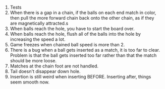 1. Tests
2. When there is a gap in a chain, if
   the balls on each end match in color, then pull the more
   forward chain back onto the other chain, as if they are
   magnetically attracted.s
3. When balls reach the hole, you have to start the board over.
4. When balls reach the hole, flush all of the balls into the
   hole by increasing the speed a lot.
5. Game freezes when chained ball speed is more than 2.
6.  There is a bug when a ball gets inserted as a match, it is
   too far to clear. Problem is that the ball gets inserted too far rather than that the match should be more loose.
9.  Matches at the chain foot are not handled.
10. Tail doesn't disappear down hole.
11. Insertion is still weird when inserting BEFORE. Inserting 
    after, things seem smooth now.
